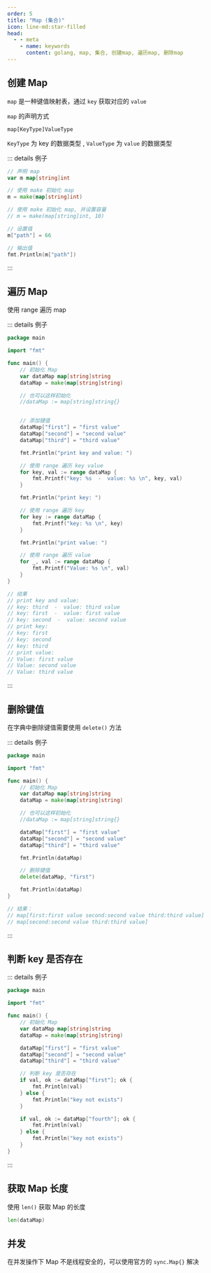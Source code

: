 ```yaml
---
order: 5
title: "Map (集合)"
icon: line-md:star-filled
head:
  - - meta
    - name: keywords
      content: golang, map, 集合, 创建map, 遍历map, 删除map
---
```


## 创建 Map

`map` 是一种键值映射表，通过 `key` 获取对应的 `value`

`map` 的声明方式
```
map[KeyType]ValueType
```
`KeyType` 为 key 的数据类型 , `ValueType` 为 `value` 的数据类型

::: details 例子

```go
// 声明 map
var m map[string]int

// 使用 make 初始化 map
m = make(map[string]int)

// 使用 make 初始化 map, 并设置容量
// m = make(map[string]int, 10)

// 设置值
m["path"] = 66

// 输出值
fmt.Println(m["path"])
```

:::

## 遍历 Map

使用 range 遍历 map

::: details 例子

```go
package main

import "fmt"

func main() {
	// 初始化 Map
	var dataMap map[string]string
	dataMap = make(map[string]string)

    // 也可以这样初始化
	//dataMap := map[string]string{}


    // 添加键值
	dataMap["first"] = "first value"
	dataMap["second"] = "second value"
	dataMap["third"] = "third value"

	fmt.Println("print key and value: ")

	// 使用 range 遍历 key value
	for key, val := range dataMap {
		fmt.Printf("key: %s  -  value: %s \n", key, val)
	}

	fmt.Println("print key: ")

	// 使用 range 遍历 key
	for key := range dataMap {
		fmt.Printf("key: %s \n", key)
	}

	fmt.Println("print value: ")

	// 使用 range 遍历 value
	for _, val := range dataMap {
		fmt.Printf("Value: %s \n", val)
	}
}

// 结果
// print key and value:
// key: third  -  value: third value
// key: first  -  value: first value
// key: second  -  value: second value
// print key:
// key: first
// key: second
// key: third
// print value:
// Value: first value
// Value: second value
// Value: third value
```

:::

## 删除键值

在字典中删除键值需要使用 `delete()` 方法

::: details 例子

```go
package main

import "fmt"

func main() {
	// 初始化 Map
	var dataMap map[string]string
	dataMap = make(map[string]string)

    // 也可以这样初始化
	//dataMap := map[string]string{}

	dataMap["first"] = "first value"
	dataMap["second"] = "second value"
	dataMap["third"] = "third value"

	fmt.Println(dataMap)

    // 删除键值
	delete(dataMap, "first")

	fmt.Println(dataMap)
}

// 结果：
// map[first:first value second:second value third:third value]
// map[second:second value third:third value]

```

:::


## 判断 key 是否存在

::: details 例子

```go
package main

import "fmt"

func main() {
	// 初始化 Map
	var dataMap map[string]string
	dataMap = make(map[string]string)

	dataMap["first"] = "first value"
	dataMap["second"] = "second value"
	dataMap["third"] = "third value"

	// 判断 key 是否存在
	if val, ok := dataMap["first"]; ok {
		fmt.Println(val)
	} else {
		fmt.Println("key not exists")
	}

	if val, ok := dataMap["fourth"]; ok {
		fmt.Println(val)
	} else {
		fmt.Println("key not exists")
	}
}
```

:::


## 获取 Map 长度

使用 `len()` 获取 Map 的长度

```go
len(dataMap)
```


## 并发

在并发操作下 Map 不是线程安全的，可以使用官方的 `sync.Map{}` 解决

<!-- ::: tip 社区专属
[如何保证 Map 线程安全?]()
::: -->